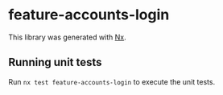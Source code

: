 # feature-accounts-login

This library was generated with [Nx](https://nx.dev).

## Running unit tests

Run `nx test feature-accounts-login` to execute the unit tests.
